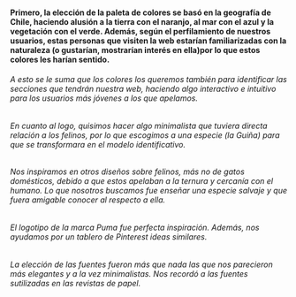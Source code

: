 
#### Primero, la elección de la paleta de colores se basó en la geografía de Chile, haciendo alusión a la tierra con el naranjo, al mar con el azul y la vegetación con el verde. Además, según el perfilamiento de nuestros usuarios, estas personas que visiten la web estarían familiarizadas con la naturaleza (o gustarían, mostrarían interés en ella)por lo que estos colores les harían sentido. 

###### A esto se le suma que los colores los queremos también para identificar las secciones que tendrán nuestra web, haciendo algo interactivo e intuitivo para los usuarios más jóvenes a los que apelamos. 

###### En cuanto al logo, quisimos hacer algo minimalista que tuviera directa relación a los felinos, por lo que escogimos a una especie (la Guiña) para que se transformara en el modelo identificativo.
###### Nos inspiramos en otros diseños sobre felinos, más no de gatos domésticos, debido a que estos apelaban a la ternura y cercanía con el humano. Lo que nosotros buscamos fue enseñar una especie salvaje y que fuera amigable conocer al respecto a ella. 

###### El logotipo de la marca Puma fue perfecta inspiración. Además, nos ayudamos por un tablero de Pinterest ideas similares.

###### La elección de las fuentes fueron más que nada las que nos parecieron más elegantes y a la vez minimalistas. Nos recordó a las fuentes sutilizadas en las revistas de papel.
